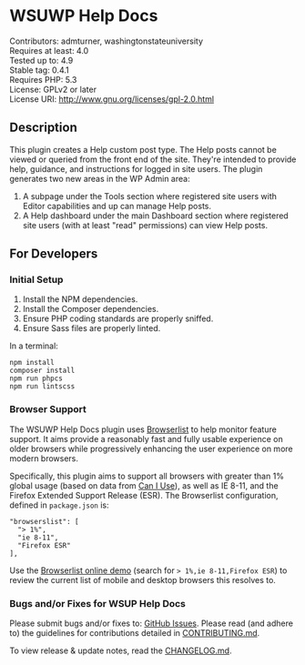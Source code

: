 # WSUWP Help Docs

Contributors: admturner, washingtonstateuniversity\
Requires at least: 4.0\
Tested up to: 4.9\
Stable tag: 0.4.1\
Requires PHP: 5.3\
License: GPLv2 or later\
License URI: http://www.gnu.org/licenses/gpl-2.0.html

## Description

This plugin creates a Help custom post type. The Help posts cannot be viewed or queried from the front end of the site. They're intended to provide help, guidance, and instructions for logged in site users. The plugin generates two new areas in the WP Admin area:

1. A subpage under the Tools section where registered site users with Editor capabilities and up can manage Help posts.
2. A Help dashboard under the main Dashboard section where registered site users (with at least "read" permissions) can view Help posts.

## For Developers

<!-- @todo Explain the directory structure, build process, and build and testing tools. -->

### Initial Setup

1. Install the NPM dependencies.
2. Install the Composer dependencies.
3. Ensure PHP coding standards are properly sniffed.
4. Ensure Sass files are properly linted.

In a terminal:

~~~
npm install
composer install
npm run phpcs
npm run lintscss
~~~

### Browser Support

The WSUWP Help Docs plugin uses [Browserlist](https://github.com/browserslist/browserslist) to help monitor feature support. It aims provide a reasonably fast and fully usable experience on older browsers while progressively enhancing the user experience on more modern browsers.

Specifically, this plugin aims to support all browsers with greater than 1% global usage (based on data from [Can I Use](http://caniuse.com/)), as well as IE 8-11, and the Firefox Extended Support Release (ESR). The Browserlist configuration, defined in `package.json` is:

~~~
"browserslist": [
  "> 1%",
  "ie 8-11",
  "Firefox ESR"
],
~~~

Use the [Browserlist online demo](http://browserl.ist/) (search for `> 1%,ie 8-11,Firefox ESR`) to review the current list of mobile and desktop browsers this resolves to.

### Bugs and/or Fixes for WSUP Help Docs

Please submit bugs and/or fixes to: [GitHub Issues](https://github.com/washingtonstateuniversity/wsuwp-plugin-help-docs/issues). Please read (and adhere to) the guidelines for contributions detailed in [CONTRIBUTING.md](https://github.com/washingtonstateuniversity/wsuwp-plugin-help-docs/blob/master/CONTRIBUTING.md).

To view release & update notes, read the [CHANGELOG.md](https://github.com/washingtonstateuniversity/wsuwp-plugin-help-docs/blob/master/CHANGELOG.md).
